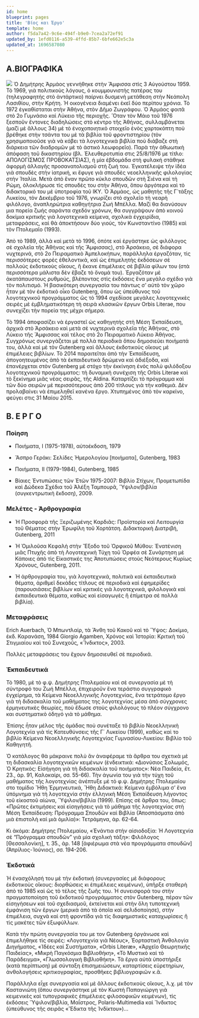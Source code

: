 ```yaml
---
id: home
blueprint: pages
title: 'Βίος και Έργο'
template: home
author: f5da7a42-9c6e-494f-b9e0-7cea2a72ef91
updated_by: 1efd0116-a539-4ffd-85b7-6bfe662e5c3a
updated_at: 1696587080
---
```

## Α.ΒΙΟΓΡΑΦΙΚΑ
![](assets/images/dimitris-bio-pic.jpg)
Ὁ Δημήτρης Ἀρμάος γεννήθηκε στὴν Ἄμφισσα στὶς 3 Αὐγούστου 1959. Τὸ 1969, γιὰ πολιτικοὺς λόγους, ὁ κουμμουνιστὴς πατέρας του (τηλεγραφητής στὸ ἀντάρτικο) παίρνει δυσμενὴ μετάθεση στὴν Νεάπολη Λασιθίου, στὴν Κρήτη. Ἡ οικογένεια διαμένει ἐκεῖ δύο περίπου χρόνια. Τὸ 1972 ἐγκαθίσταται στὴν Ἀθήνα, στὸν Δῆμο Ζωγράφου. Ὁ Ἁρμάος φοιτᾶ στὸ 2ο Γυμνάσιο καὶ Λύκειο τῆς περιοχῆς. Ὅταν τὸν Μάιο τοῦ 1976 ξεσποῦν ἔντονες διαδηλώσεις στὸ κέντρο τῆς Ἀθήνας, συλλαμβάνεται (μαζὶ μὲ ἄλλους 34) μὲ τὸ ἐνοχοποιητικὸ στοιχεῖο ἑνὸς χαρτοκόπτη ποὺ βρέθηκε στὴν τσάντα του μὲ τὰ βιβλία τοῦ φροντιστηρίου (τὸν χρησιμοποιοῦσε γιὰ νὰ κόβει τὰ λογοτεχνικὰ βιβλία ποὺ διἀβαζε στὴ διἀρκεια τῶν διαδρομῶν μὲ τὸ ἀστικὸ λεωφορεῖο). Παρὰ τὴν ἀθωωτικὴ ἀπόφαση τοῦ δικαστηρίου (βλ. Ἐλευθεροτυπία στις 25/8/1976 με τίτλο: ΑΠΟΛΟΓΙΣΜΟΣ ΠΡΟΒΟΚΑΤΣΙΑΣ), ἡ μία ἑβδομάδα στὴ φυλακή στάθηκε ἀφορμὴ ἀλλαγῆς προσανατολισμοῦ στὴ ζωή του. Ἐγκατέλειψε τὴν ἰδέα γιὰ σπουδὲς στὴν ἰατρική, κι ἔφυγε γιὰ σπουδὲς νεοελληνικῆς φιλολογίας στὴν Ἰταλία. Μετὰ ἀπὸ ἕναν πρῶτο κύκλο σπουδῶν στὴ Σιένα καὶ τὴ Ρώμη, ὁλοκλήρωσε τὶς σπουδές του στὴν Ἀθήνα, ὅπου ἀργότερα καὶ τὸ διδακτορικό του μὲ ὑποτροφία τοῦ ΙΚΥ. 
Ὁ Ἀρμάος, ὡς μαθητὴς τῆς Γ΄τάξης Λυκείου, τὸν Δεκέμβριο τοῦ 1976, γνωρίζει στὸ σχολεῖο τὴ νεαρὴ φιλόλογο, ἀναπληρώτρια καθηγήτρια Ζωή Μπέλλα. Μαζί θα διανύσουν μια πορεία ζωής σαράντα σχεδόν χρόνων, θα συγγράψουν ἀπὸ κοινοῦ δοκίμια κριτικῆς γιὰ λογοτεχνικὰ κείμενα, σχολικὰ ἐγχειρἰδια, μεταφράσεις, καὶ θὰ ἀποκτήσουν δύο γιούς, τὸν Κωνσταντίνο (1985) καὶ τὸν Πτολεμαῖο (1993).

Ἀπὸ τὸ 1989, ἀλλὰ καὶ μετὰ τὸ 1996, ὁπότε καὶ ἐργάστηκε ὡς φιλόλογος σὲ σχολεῖα τῆς Ἀθήνας καὶ τῆς Ἄμφισσας), στὸ Ἀρσάκειο, σὲ διάφορα νυχτερινά, στὸ 2ο Πειραματικὸ Ἀμπελοκήπων, παράλληλα ἐργαζόταν, τὶς περισσότερες φορὲς ἐθελοντικά, καὶ ὡς ἐπιμελητὴς ἐκδόσεων σὲ πολλοὺς ἐκδοτικοὺς οἴκους, ἢ ἔκανε ἐπιμέλειες σὲ βιβλία φίλων του (στὰ περισσὀτερα μάλιστα δὲν ἔβαζε τὸ ὄνομά του). Ἐργαζόταν μὲ ἀκατάπαυστους ρυθμούς, βλέποντας στὶς ἐκδόσεις ἕνα μεγάλο σχέδιο γιὰ τὸν πολιτισμό. Ἡ βασικότερη συνεργασία του πάντως σ’ αὐτὸ τὸν χῶρο ἦταν μὲ τὸν ἐκδοτικὸ οἶκο Gutenberg, ὅπου ὡς ὑπεύθυνος τοῦ λογοτεχνικοῦ προγράμματος ὣς τὸ 1994 σχεδίασε μεγάλες λογοτεχνικὲς σειρὲς μὲ ἐμβληματικότερη τὴ σειρὰ κλασικῶν ἔργων Orbis Literae, που συνεχίζει τὴν πορεία της μέχρι σήμερα. 

Τὸ 1994 ἀποφασίζει νὰ ἐργαστεῖ ὡς καθηγητὴς στὴ Μέση Ἐκπαίδευση, ἀρχικὰ στὸ Ἀρσάκειο καὶ μετὰ σὲ νυχτερινὰ σχολεῖα τῆς Ἀθήνας, στὸ Λύκειο τῆς Ἄμφισσας καὶ τέλος στὸ 2ο Πειραματικὸ Λύκειο Ἀθήνας. Συγχρόνως συνεργάζεται μὲ πολλὰ περιοδικὰ ὅπου δημοσιεύει ποιήματά του, ἀλλὰ καὶ μὲ τὸν Gutenberg καὶ ἄλλους ἐκδοτικοὺς οἴκους μὲ ἐπιμέλειες βιβλίων.
Τὸ 2014 παραιτεῖται ἀπὀ τὴν Ἐκπαίδευση, ἀπογοητευμένος ἀπὸ τὰ ἐκπαιδευτικὰ δρώμενα καὶ ἀδιέξοδα, καὶ ἐπανέρχεται στὸν Gutenberg μὲ στόχο τὴν ἐκκίνηση ἑνός πολὺ φιλόδοξου λογοτεχνικοῦ προγράμματος: τὴ δυναμικὴ συνέχιση τῆς Orbis Literae καὶ τὸ ξεκίνημα μιᾶς νέας σειρᾶς, τῆς Aldina. Καταρτίζει τὸ πρόγραμμα καὶ τῶν δὐο σειρῶν μὲ περισσότερους ἀπὸ 200 τίτλους γιὰ τὴν καθεμιά. Δὲν προλαβαίνει νὰ ἐπιμεληθεῖ κανένα ἔργο. Χτυπημένος ἀπὸ τὸν καρκίνο, φεύγει στις 31 Μαίου 2015.  

## Β. Ε Ρ Γ Ο 
### Ποίηση
* Ποιήματα, Ι (1975-1978), αὐτοέκδοση, 1979
 
* Ἄσπρο Γεράκι: Σελίδες Ἡμερολογίου [ποιήματα], Gutenberg, 1983

* Ποιήματα, ΙΙ (1979-1984), Gutenberg, 1985

* Βίαιες Ἐντυπώσεις τῶν Ἐτῶν 1975-2007: Βιβλίο Στίχων, Προμετωπίδα καὶ Δώδεκα Σχέδια τοῦ Ἀλέξη Ταμπουρᾶ, ῞Υψιλον/βιβλία (συγκεντρωτικὴ ἔκδοση), 2009.

### Μελέτες - Ἀρθρογραφία
*   Ἡ Προσφορὰ τῆς Ξεριζωμένης Καρδιᾶς: Προϊστορία καὶ Λειτουργία τοῦ Θέματος στὴν Ἐρωφίλη τοῦ Χορτάτση. Διδακτορικὴ Διατριβή, Gutenberg, 2011

*   Ἡ Ὁμιλοῦσα Κεφαλὴ στὴν Ἔξοδο τοῦ Ὀρφικοῦ Μύθου: Ἐνατένιση μιᾶς Πτυχῆς ἀπὸ τὴ Λογοτεχνικὴ Τύχη τοῦ Ὀρφέα σὲ Συνάρτηση μὲ Κάποιες ἀπὸ τὶς Εἰκαστικές της Ἀποτυπώσεις στοὺς Νεότερους Κυρίως Χρόνους, Gutenberg, 2011.

*   Ἡ ἀρθρογραφία του, γιὰ λογοτεχνικά, πολιτικὰ καὶ ἐκπαιδευτικὰ θέματα, ἀριθμεῖ δεκάδες τίτλους σὲ περιοδικὰ καὶ ἐφημερίδες (παρουσιάσεις βιβλίων καὶ κριτικές γιὰ λογοτεχνικά, φιλολογικὰ καὶ ἐκπαιδευτικὰ θέματα, καθὼς καὶ εἰσαγωγὲς ἢ ἐπίμετρα σὲ πολλὰ βιβλία). 

### Μεταφράσεις 
Erich Αuerbach, Ὁ Μπωντλαίρ, τὰ Ἄνθη τοῦ Κακοῦ καὶ τὸ Ὕψος: Δοκίμιο, ἐκδ. Καρανάση, 1984
Giorgio Agamben, Χρόνος καὶ Ἱστορία: Κριτικὴ τοῦ Στιγμιαίου καὶ τοῦ Συνεχοῦς, «Ἴνδικτος», 2003.

Πολλὲς μεταφράσεις του ἔχουν δημοσιευθεῖ σὲ περιοδικά.

### Ἐκπαιδευτικά
Τὸ 1980, μὲ τὸ φ.ψ. Δημήτρης Πτολεμαίου καὶ σὲ συνεργασία μὲ τὴ σύντροφό του Ζωή Μπέλλα, ἐπιχειροῦν ἕνα τεράστιο συγγραφικὸ ἐγχείρημα, τὰ Κείμενα Νεοελληνικῆς Λογοτεχνίας, ἕνα τετράτομο ἔργο γιὰ τὴ διδασκαλία τοῦ μαθήματος της λογοτεχνίας μέσα ἀπὸ σύγχρονες ἑρμηνευτικὲς θεωρίες, ποὺ ἔδωσε στοὺς φιλολόγους τὸ πλέον σύγχρονο και συστηματικὸ ὁδηγό γιὰ τὸ μάθημα.

Ἐπίσης ἦταν μέλος τῆς ὁμάδας ποὺ συνέταξε τὸ βιβλίο Νεοελληνικὴ Λογοτεχνία γιὰ τὶς Κατευθύνσεις τῆς Γ΄ Λυκείου (1999), καθὼς καὶ το βιβλίο Κείμενα Νεοελληνικῆς Λογοτεχνίας Γυμνασίου-Λυκείου: Βιβλίο τοῦ Καθηγητῆ.

Ὁ κατάλογος θὰ μάκραινε πολὺ ἂν ἀναφέραμε τὰ ἄρθρα του σχετικὰ μὲ τη διδασκαλία λογοτεχνικῶν κειμένων (ἐνδεικτικά: «Διονύσιος Σολωμός, Ὁ Κρητικός: Εἰσήγηση γιὰ τὴ διδασκαλία τοῦ ποιήματος»: Νέα Παιδεία, ἔτ. 23., ἀρ. 91, Καλοκαίρι, σσ. 55-66). 
Τὴν ἀγωνία του γιὰ τὴν τύχη τοῦ μαθήματος τῆς λογοτεχνίας ἀνέπτυξε μὲ τὸ φ.ψ. Δημήτρης Πτολεμαίου στο τομίδιο Ἤθη Ἑρμηνευτικά, Ἤθη Διδακτικά: Κείμενα ἐμβόλιμα σ’ ἕνα ὑπόμνημα γιὰ τὴ λογοτεχνία στὴν ἑλληνικὴ Μέση Ἐκπαίδευση λήγοντος τοῦ εἰκοστοῦ αἰώνα, Ὕψιλον/βιβλία (1999). Επίσης σὲ ἄρθρα του, ὅπως: «Πρῶτες ἐκτιμήσεις καὶ εἰσηγήσεις γιὰ τὸ μάθημα τῆς λογοτεχνίας στὴ Μέση Ἐκπαίδευση: Πρόγραμμα Σπουδῶν καὶ Βιβλία (Ἀποσπάσματα ἀπὸ μιὰ ἐπιστολὴ καὶ μιὰ ὁμιλία)»: Τετράμηνα, ἀρ. 62-64.

Κι ἀκόμα: Δημήτρης Πτολεμαίου, «Ἐνάντια στὴν αἰσιοδοξία: Ἡ Λογοτεχνία σὲ “Πρόγραμμα σπουδῶν” γιὰ μία σχολικὴ τάξη»: Φιλόλογος [Θεσσαλονίκη], τ. 35., ἀρ. 148 [ἀφιέρωμα στὰ νέα προγράμματα σπουδῶν] (Ἀπρίλιος-Ἰούνιος), σσ. 194-206.

### Ἐκδοτικά
Ἠ ἐνασχόλησή του μὲ τὴν ἐκδοτική (συνεργασίες μὲ διάφορους ἐκδοτικοὺς οἴκους: διορθώσεις κι ἐπιμέλειες κειμένων), ὑπῆρξε σταθερὴ άπὸ τὸ 1985 καὶ ὣς τὸ τέλος τῆς ζωῆς του. Ἡ συνεισφορά του στὴν πραγματοποίηση τοῦ ἐκδοτικοῦ προγράμματος στὸν Gutenberg, πέραν τῶν εἰσηγήσεων καὶ τοῦ σχεδιασμοῦ, ἐκτείνεται καὶ στὴν ὅλη τυποτεχνικὴ ἐμφάνιση τῶν ἔργων (μερικὰ ἀπὸ τὰ ὁποῖα καὶ σελιδοποίησε), στὴν ἐπιμέλεια, συχνὰ καὶ στὴ φροντίδα γιὰ τὶς διαφημιστικὲς καταχωρίσεις ἢ τὶς μακέτες τῶν ἐξωφύλλων. 

Κατὰ τὴν πρώτη συνεργασία του με τον Gutenberg ὀργάνωσε καὶ ἐπιμελήθηκε τὶς σειρές: «Λογοτεχνία γιὰ Νέους», Ἑορταστικὴ Ἀνθολογία Διηγήματος, «Ἰδέες καὶ Συστήματα», «Orbis Literæ», «Ἀρχεῖο Θεωρητικῆς Παιδείας», «Μικρὴ Παγκόσμια Βιβλιοθήκη», «Τὸ Μυστικὸ καὶ τὸ Παράδειγμα», «Γλωσσολογικὴ Βιβλιοθήκη». Τὰ ἔργα αὐτὰ ὑποστήριξε (κατὰ περίπτωση) μὲ σύνταξη ἐπισημειώσεων, καταρτίσεις εὑρετηρίων, ἀνθολογήσεις κριτικογραφίας, προσθῆκες βιβλιογραφιῶν κ.ἄ.

Παράλληλα εἶχε συνεργασία καὶ μὲ ἄλλους ἐκδοτικοὺς οἴκους, λ.χ. μὲ τὸν Καστανιώτη (ὅπου συνεργάστηκε μὲ τὸν Κωστὴ Παπαγιώργη γιὰ κειμενικὲς καὶ τυπογραφικὲς ἐπιμέλειες φιλοσοφικῶν κειμένων), τὶς ἐκδόσεις ῞Υψιλον/βιβλία, Μαΐστρος, Polaris-Multimedia καὶ Ἴνδικτος (ὑπεύθυνος τῆς σειρᾶς «Ἔδικτα τῆς Ἰνδίκτου»)...